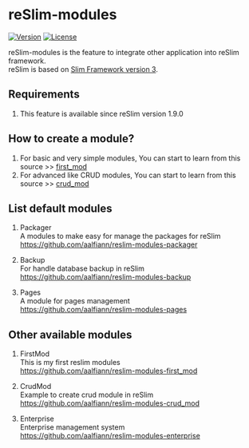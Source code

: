 reSlim-modules
=======
[![Version](https://img.shields.io/badge/reSlim-1.9.0-green.svg)](https://github.com/aalfiann/reSlim)
[![License](https://img.shields.io/badge/license-MIT-blue.svg)](https://github.com/aalfiann/reSlim/blob/master/license.md)

reSlim-modules is the feature to integrate other application into reSlim framework.  
reSlim is based on [Slim Framework version 3](http://www.slimframework.com/).  

Requirements
---------------

1. This feature is available since reSlim version 1.9.0


How to create a module?
-----------------
1. For basic and very simple modules, You can start to learn from this source >> [first_mod](https://github.com/aalfiann/reSlim-modules-first_mod)
2. For advanced like CRUD modules, You can start to learn from this source >> [crud_mod](https://github.com/aalfiann/reSlim-modules-crud_mod)

List default modules
-----------------
1. Packager  
    A modules to make easy for manage the packages for reSlim  
    https://github.com/aalfiann/reslim-modules-packager

2. Backup  
    For handle database backup in reSlim  
    https://github.com/aalfiann/reslim-modules-backup

3. Pages  
    A module for pages management  
    https://github.com/aalfiann/reslim-modules-pages


Other available modules
-----------------
1. FirstMod  
    This is my first reslim modules  
    https://github.com/aalfiann/reslim-modules-first_mod

2. CrudMod  
    Example to create crud module in reSlim  
    https://github.com/aalfiann/reslim-modules-crud_mod

3. Enterprise  
    Enterprise management system  
    https://github.com/aalfiann/reslim-modules-enterprise